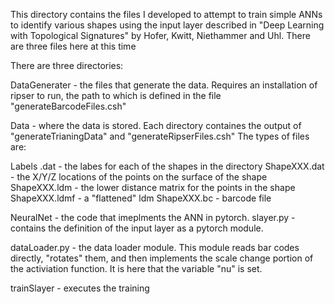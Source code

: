 This directory contains the files I developed to attempt to train simple ANNs to identify various shapes using the input layer described in "Deep Learning with Topological Signatures" by Hofer, Kwitt, Niethammer and Uhl. There are three files here at this time

There are three directories:

DataGenerater - the files that generate the data. Requires an installation of ripser to run, the path to which is defined in the file "generateBarcodeFiles.csh"

Data - where the data is stored. Each directory containes the output of "generateTrianingData" and "generateRipserFiles.csh" The types of files are:

Labels .dat - the labes for each of the shapes in the directory
ShapeXXX.dat - the X/Y/Z locations of the points on the surface of the shape
ShapeXXX.ldm - the lower distance matrix for the points in the shape
ShapeXXX.ldmf - a "flattened" ldm
ShapeXXX.bc - barcode file

NeuralNet - the code that imeplments the ANN in pytorch. 
slayer.py - contains the definition of the input layer as a pytorch module.

dataLoader.py - the data loader module. This module reads bar codes directly, "rotates" them, and then implements the scale change portion of the activiation function. It is here that the variable "nu" is set. 

trainSlayer - executes the training

